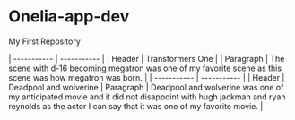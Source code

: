 # Onelia-app-dev
My First Repository

| ----------- | ----------- |
| Header | Transformers One |
| Paragraph | The scene with d-16 becoming megatron was one of my favorite scene as this scene was how megatron was born. |
| ----------- | ----------- |
| Header | Deadpool and wolverine |
 Paragraph | Deadpool and wolverine was one of my anticipated movie and it did not disappoint with hugh jackman and ryan reynolds as the actor I can say that it was one of my favorite movie. |

